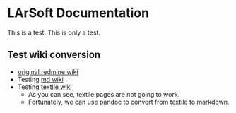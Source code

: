 
# LArSoft Documentation

This is a test.  This is only a test.

## Test wiki conversion
* [original redmine wiki](https://cdcvs.fnal.gov/redmine/projects/larsoft/wiki)
* Testing [md wiki](wiki1/LArSoftWiki.md) 
* Testing [textile wiki](wiki2/LArSoftWiki.textile)
  * As you can see, textile pages are not going to work.
  * Fortunately, we can use pandoc to convert from textile to markdown.

